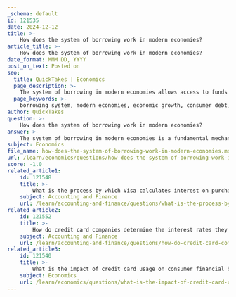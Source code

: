 ```yaml
---
_schema: default
id: 121535
date: 2024-12-12
title: >-
    How does the system of borrowing work in modern economies?
article_title: >-
    How does the system of borrowing work in modern economies?
date_format: MMM DD, YYYY
post_on_text: Posted on
seo:
  title: QuickTakes | Economics
  page_description: >-
    The system of borrowing in modern economies allows access to funds for individuals, businesses, and governments, promoting economic growth while posing risks associated with debt and repayment.
  page_keywords: >-
    borrowing system, modern economies, economic growth, consumer debt, credit cards, interest rates, monetary policy, repayment challenges
author: QuickTakes
question: >-
    How does the system of borrowing work in modern economies?
answer: >-
    The system of borrowing in modern economies is a fundamental mechanism that facilitates economic activity by allowing individuals, businesses, and governments to access funds they do not currently possess. Borrowing involves obtaining funds from another party with a promise to repay the principal amount along with interest over a specified period. This financial activity is crucial for various reasons:\n\n1. **Economic Growth**: Borrowing enables businesses to expand operations, invest in new projects, and hire more employees, which in turn stimulates economic growth. For consumers, borrowing allows for immediate access to goods and services, thereby enhancing their standard of living.\n\n2. **Consumer Debt**: In modern economies, consumer debt plays a dual role. It fuels consumer spending, acting as a catalyst for economic activity, but it can also lead to financial strain if not managed properly. High levels of consumer debt, particularly through credit cards, can negatively impact an individual's credit score, making it harder to access favorable financial opportunities.\n\n3. **Credit Cards**: Credit cards are a prevalent form of borrowing, allowing consumers to make purchases and pay for them later. However, they often come with high interest rates, which can make it difficult for individuals to pay off their balances in full. For instance, the Federal Reserve reported that overall credit card balances reached $1.115 trillion, indicating a significant reliance on credit for maintaining current living standards.\n\n4. **Interest Rates**: Interest rates are a critical component of the borrowing system. They represent the cost of borrowing money and can significantly influence consumer behavior. High interest rates can dampen overall demand for goods and services, leading to weaker economic prospects. Conversely, lower interest rates encourage borrowing and spending, which can stimulate economic growth.\n\n5. **Monetary Policy**: The amount of money created in the economy and the interest rates set by central banks play a vital role in the borrowing system. Central banks can influence borrowing costs through monetary policy, which includes setting interest rates and engaging in quantitative easing.\n\n6. **Challenges of Repayment**: Many consumers face challenges in repaying their debts, particularly with credit cards. The difficulty of paying off credit card balances in full can lead to a cycle of debt, where individuals borrow more to cover existing debts, further complicating their financial situation.\n\nIn summary, the system of borrowing in modern economies is complex and multifaceted, involving various stakeholders and mechanisms. While it can drive economic growth and improve living standards, it also poses risks, particularly when high levels of debt and interest rates create financial burdens for consumers.
subject: Economics
file_name: how-does-the-system-of-borrowing-work-in-modern-economies.md
url: /learn/economics/questions/how-does-the-system-of-borrowing-work-in-modern-economies
score: -1.0
related_article1:
    id: 121548
    title: >-
        What is the process by which Visa calculates interest on purchases?
    subject: Accounting and Finance
    url: /learn/accounting-and-finance/questions/what-is-the-process-by-which-visa-calculates-interest-on-purchases
related_article2:
    id: 121552
    title: >-
        How do credit card companies determine the interest rates they charge?
    subject: Accounting and Finance
    url: /learn/accounting-and-finance/questions/how-do-credit-card-companies-determine-the-interest-rates-they-charge
related_article3:
    id: 121540
    title: >-
        What is the impact of credit card usage on consumer financial behavior?
    subject: Economics
    url: /learn/economics/questions/what-is-the-impact-of-credit-card-usage-on-consumer-financial-behavior
---
```


&nbsp;